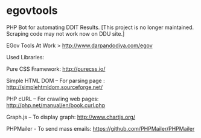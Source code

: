 # egovtools

PHP Bot for automating DDIT Results. [This project is no longer maintained. Scraping code may not work now on DDU site.]

EGov Tools At Work > http://www.darpandodiya.com/egov 

Used Libraries: 

Pure CSS Framework: http://purecss.io/

Simple HTML DOM – For parsing page : http://simplehtmldom.sourceforge.net/

PHP cURL – For crawling web pages: http://php.net/manual/en/book.curl.php

Graph.js – To display graph: http://www.chartjs.org/

PHPMailer - To send mass emails: https://github.com/PHPMailer/PHPMailer
